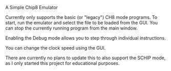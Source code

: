 ﻿A Simple Chip8 Emulator

Currently only supports the basic (or "legacy") CH8 mode programs.
To start, run the emulator and select the file to be loaded from the GUI.
You can stop the currently running program from the main window.

Enabling the Debug mode allows you to step through individual instructions.

You can change the clock speed using the GUI.
 
There are currently no plans to update this to also support the SCHIP mode, as I only started this project for educational purposes.

